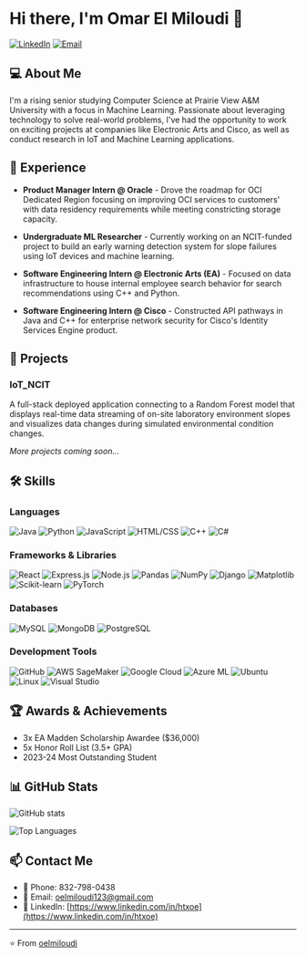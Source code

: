 # Hi there, I'm Omar El Miloudi 👋

[![LinkedIn](https://img.shields.io/badge/LinkedIn-Connect-blue?style=for-the-badge&logo=linkedin)](https://www.linkedin.com/in/htxoe)
[![Email](https://img.shields.io/badge/Email-Contact-red?style=for-the-badge&logo=gmail)](mailto:oelmiloudi123@gmail.com)

## 💻 About Me

I'm a rising senior studying Computer Science at Prairie View A&M University with a focus in Machine Learning. Passionate about leveraging technology to solve real-world problems, I've had the opportunity to work on exciting projects at companies like Electronic Arts and Cisco, as well as conduct research in IoT and Machine Learning applications.

## 🔭 Experience

- **Product Manager Intern @ Oracle** - Drove the roadmap for OCI Dedicated Region focusing on improving OCI services to customers' with data residency requirements while meeting constricting storage capacity.

- **Undergraduate ML Researcher** - Currently working on an NCIT-funded project to build an early warning detection system for slope failures using IoT devices and machine learning.

- **Software Engineering Intern @ Electronic Arts (EA)** - Focused on data infrastructure to house internal employee search behavior for search recommendations using C++ and Python.

- **Software Engineering Intern @ Cisco** - Constructed API pathways in Java and C++ for enterprise network security for Cisco's Identity Services Engine product.

## 🚀 Projects

### IoT_NCIT
A full-stack deployed application connecting to a Random Forest model that displays real-time data streaming of on-site laboratory environment slopes and visualizes data changes during simulated environmental condition changes.

*More projects coming soon...*

## 🛠️ Skills

### Languages
![Java](https://img.shields.io/badge/Java-ED8B00?style=flat-square&logo=java&logoColor=white)
![Python](https://img.shields.io/badge/Python-3776AB?style=flat-square&logo=python&logoColor=white)
![JavaScript](https://img.shields.io/badge/JavaScript-F7DF1E?style=flat-square&logo=javascript&logoColor=black)
![HTML/CSS](https://img.shields.io/badge/HTML%2FCSS-E34F26?style=flat-square&logo=html5&logoColor=white)
![C++](https://img.shields.io/badge/C%2B%2B-00599C?style=flat-square&logo=c%2B%2B&logoColor=white)
![C#](https://img.shields.io/badge/C%23-239120?style=flat-square&logo=c-sharp&logoColor=white)

### Frameworks & Libraries
![React](https://img.shields.io/badge/React-20232A?style=flat-square&logo=react&logoColor=61DAFB)
![Express.js](https://img.shields.io/badge/Express.js-000000?style=flat-square&logo=express&logoColor=white)
![Node.js](https://img.shields.io/badge/Node.js-339933?style=flat-square&logo=nodedotjs&logoColor=white)
![Pandas](https://img.shields.io/badge/Pandas-150458?style=flat-square&logo=pandas&logoColor=white)
![NumPy](https://img.shields.io/badge/NumPy-013243?style=flat-square&logo=numpy&logoColor=white)
![Django](https://img.shields.io/badge/Django-092E20?style=flat-square&logo=django&logoColor=white)
![Matplotlib](https://img.shields.io/badge/Matplotlib-3776AB?style=flat-square&logo=python&logoColor=white)
![Scikit-learn](https://img.shields.io/badge/Scikit--learn-F7931E?style=flat-square&logo=scikit-learn&logoColor=white)
![PyTorch](https://img.shields.io/badge/PyTorch-EE4C2C?style=flat-square&logo=pytorch&logoColor=white)

### Databases
![MySQL](https://img.shields.io/badge/MySQL-4479A1?style=flat-square&logo=mysql&logoColor=white)
![MongoDB](https://img.shields.io/badge/MongoDB-47A248?style=flat-square&logo=mongodb&logoColor=white)
![PostgreSQL](https://img.shields.io/badge/PostgreSQL-336791?style=flat-square&logo=postgresql&logoColor=white)

### Development Tools
![GitHub](https://img.shields.io/badge/GitHub-181717?style=flat-square&logo=github&logoColor=white)
![AWS SageMaker](https://img.shields.io/badge/AWS%20SageMaker-232F3E?style=flat-square&logo=amazon-aws&logoColor=white)
![Google Cloud](https://img.shields.io/badge/Google%20Cloud-4285F4?style=flat-square&logo=google-cloud&logoColor=white)
![Azure ML](https://img.shields.io/badge/Azure%20ML-0078D4?style=flat-square&logo=microsoft-azure&logoColor=white)
![Ubuntu](https://img.shields.io/badge/Ubuntu-E95420?style=flat-square&logo=ubuntu&logoColor=white)
![Linux](https://img.shields.io/badge/Linux-FCC624?style=flat-square&logo=linux&logoColor=black)
![Visual Studio](https://img.shields.io/badge/Visual%20Studio-5C2D91?style=flat-square&logo=visual-studio&logoColor=white)

## 🏆 Awards & Achievements

- 3x EA Madden Scholarship Awardee ($36,000)
- 5x Honor Roll List (3.5+ GPA)
- 2023-24 Most Outstanding Student

## 📊 GitHub Stats

![GitHub stats](https://github-readme-stats.vercel.app/api?username=oelmiloudi&show_icons=true&theme=radical)

![Top Languages](https://github-readme-stats.vercel.app/api/top-langs/?username=oelmiloudi&layout=compact&theme=radical)

## 📫 Contact Me

- 📱 Phone: 832-798-0438
- 📧 Email: oelmiloudi123@gmail.com
- 💼 LinkedIn: [https://www.linkedin.com/in/htxoe](https://www.linkedin.com/in/htxoe)

---

⭐️ From [oelmiloudi](https://github.com/oelmiloudi)
